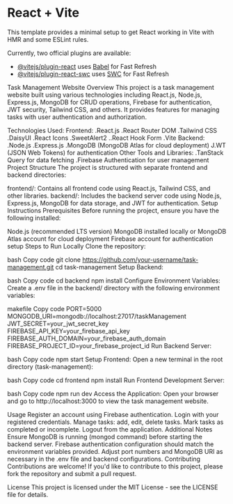# React + Vite

This template provides a minimal setup to get React working in Vite with HMR and some ESLint rules.

Currently, two official plugins are available:

- [@vitejs/plugin-react](https://github.com/vitejs/vite-plugin-react/blob/main/packages/plugin-react/README.md) uses [Babel](https://babeljs.io/) for Fast Refresh
- [@vitejs/plugin-react-swc](https://github.com/vitejs/vite-plugin-react-swc) uses [SWC](https://swc.rs/) for Fast Refresh

Task Management Website
Overview
This project is a task management website built using various technologies including React.js, Node.js, Express.js, MongoDB for CRUD operations, Firebase for authentication, JWT security, Tailwind CSS, and others. It provides features for managing tasks with user authentication and authorization.

Technologies Used:
Frontend:
.React.js
.React Router DOM
.Tailwind CSS
.DaisyUI
.React Icons
.SweetAlert2
..React Hook Form
.Vite
Backend:
.Node.js
.Express.js
.MongoDB (MongoDB Atlas for cloud deployment)
J.WT (JSON Web Tokens) for authentication
Other Tools and Libraries:
.TanStack Query for data fetching
.Firebase Authentication for user management
Project Structure
The project is structured with separate frontend and backend directories:

frontend/: Contains all frontend code using React.js, Tailwind CSS, and other libraries.
backend/: Includes the backend server code using Node.js, Express.js, MongoDB for data storage, and JWT for authentication.
Setup Instructions
Prerequisites
Before running the project, ensure you have the following installed:

Node.js (recommended LTS version)
MongoDB installed locally or MongoDB Atlas account for cloud deployment
Firebase account for authentication setup
Steps to Run Locally
Clone the repository:

bash
Copy code
git clone https://github.com/your-username/task-management.git
cd task-management
Setup Backend:

bash
Copy code
cd backend
npm install
Configure Environment Variables:
Create a .env file in the backend/ directory with the following environment variables:

makefile
Copy code
PORT=5000
MONGODB_URI=mongodb://localhost:27017/taskManagement
JWT_SECRET=your_jwt_secret_key
FIREBASE_API_KEY=your_firebase_api_key
FIREBASE_AUTH_DOMAIN=your_firebase_auth_domain
FIREBASE_PROJECT_ID=your_firebase_project_id
Run Backend Server:

bash
Copy code
npm start
Setup Frontend:
Open a new terminal in the root directory (task-management):

bash
Copy code
cd frontend
npm install
Run Frontend Development Server:

bash
Copy code
npm run dev
Access the Application:
Open your browser and go to http://localhost:3000 to view the task management website.

Usage
Register an account using Firebase authentication.
Login with your registered credentials.
Manage tasks: add, edit, delete tasks.
Mark tasks as completed or incomplete.
Logout from the application.
Additional Notes
Ensure MongoDB is running (mongod command) before starting the backend server.
Firebase authentication configuration should match the environment variables provided.
Adjust port numbers and MongoDB URI as necessary in the .env file and backend configurations.
Contributing
Contributions are welcome! If you'd like to contribute to this project, please fork the repository and submit a pull request.

License
This project is licensed under the MIT License - see the LICENSE file for details.